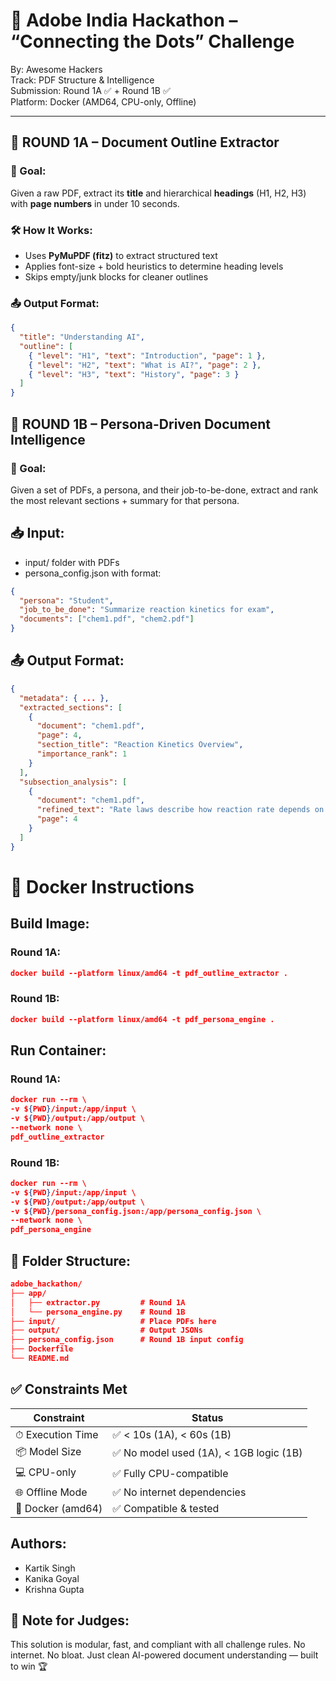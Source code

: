# 🧠 Adobe India Hackathon – “Connecting the Dots” Challenge

By: Awesome Hackers  
Track: PDF Structure & Intelligence  
Submission: Round 1A ✅ + Round 1B ✅  
Platform: Docker (AMD64, CPU-only, Offline)

---

## 📘 ROUND 1A – Document Outline Extractor

### 🎯 Goal:
Given a raw PDF, extract its **title** and hierarchical **headings** (H1, H2, H3) with **page numbers** in under 10 seconds.

### 🛠 How It Works:
- Uses **PyMuPDF (fitz)** to extract structured text
- Applies font-size + bold heuristics to determine heading levels
- Skips empty/junk blocks for cleaner outlines

### 📤 Output Format:
```json
{
  "title": "Understanding AI",
  "outline": [
    { "level": "H1", "text": "Introduction", "page": 1 },
    { "level": "H2", "text": "What is AI?", "page": 2 },
    { "level": "H3", "text": "History", "page": 3 }
  ]
}
```
## 🧠 ROUND 1B – Persona-Driven Document Intelligence
### 🎯 Goal:
Given a set of PDFs, a persona, and their job-to-be-done, extract and rank the most relevant sections + summary for that persona.

## 📥 Input:
- input/ folder with PDFs
- persona_config.json with format:
```json
{
  "persona": "Student",
  "job_to_be_done": "Summarize reaction kinetics for exam",
  "documents": ["chem1.pdf", "chem2.pdf"]
}
```
## 📤 Output Format:
```json
{
  "metadata": { ... },
  "extracted_sections": [
    {
      "document": "chem1.pdf",
      "page": 4,
      "section_title": "Reaction Kinetics Overview",
      "importance_rank": 1
    }
  ],
  "subsection_analysis": [
    {
      "document": "chem1.pdf",
      "refined_text": "Rate laws describe how reaction rate depends on concentration...",
      "page": 4
    }
  ]
}
```
# 🐳 Docker Instructions
## Build Image:
### Round 1A:
```json
docker build --platform linux/amd64 -t pdf_outline_extractor .
```
### Round 1B:
```json
docker build --platform linux/amd64 -t pdf_persona_engine .
```
## Run Container:
### Round 1A:
```json
docker run --rm \
-v ${PWD}/input:/app/input \
-v ${PWD}/output:/app/output \
--network none \
pdf_outline_extractor
```
### Round 1B:
```json 
docker run --rm \
-v ${PWD}/input:/app/input \
-v ${PWD}/output:/app/output \
-v ${PWD}/persona_config.json:/app/persona_config.json \
--network none \
pdf_persona_engine
```

## 📂 Folder Structure:
```json
adobe_hackathon/
├── app/
│   ├── extractor.py         # Round 1A
│   └── persona_engine.py    # Round 1B
├── input/                   # Place PDFs here
├── output/                  # Output JSONs
├── persona_config.json      # Round 1B input config
├── Dockerfile
└── README.md
```

## ✅ Constraints Met

| Constraint        | Status                                 |
| ----------------- | -------------------------------------- |
| ⏱ Execution Time  | ✅ < 10s (1A), < 60s (1B)               |
| 📦 Model Size     | ✅ No model used (1A), < 1GB logic (1B) |
| 💻 CPU-only       | ✅ Fully CPU-compatible                 |
| 🌐 Offline Mode   | ✅ No internet dependencies             |
| 🐳 Docker (amd64) | ✅ Compatible & tested                  |


## Authors:
- Kartik Singh
- Kanika Goyal
- Krishna Gupta

## 💬 Note for Judges:
This solution is modular, fast, and compliant with all challenge rules. No internet. No bloat.
Just clean AI-powered document understanding — built to win 🏆